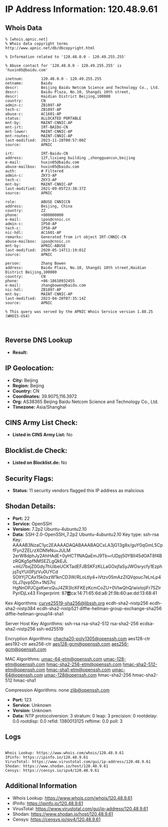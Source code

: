 # IP Address Information: 120.48.9.61

## Whois Data
```
% [whois.apnic.net]
% Whois data copyright terms    http://www.apnic.net/db/dbcopyright.html

% Information related to '120.48.0.0 - 120.49.255.255'

% Abuse contact for '120.48.0.0 - 120.49.255.255' is 'huxin05@baidu.com'

inetnum:        120.48.0.0 - 120.49.255.255
netname:        Baidu
descr:          Beijing Baidu Netcom Science and Technology Co., Ltd.
descr:          Baidu Plaza, No.10, Shangdi 10th street,
descr:          Haidian District Beijing,100080
country:        CN
admin-c:        ZB1097-AP
tech-c:         ZB1097-AP
abuse-c:        AC1601-AP
status:         ALLOCATED PORTABLE
mnt-by:         MAINT-CNNIC-AP
mnt-irt:        IRT-BAIDU-CN
mnt-lower:      MAINT-CNNIC-AP
mnt-routes:     MAINT-CNNIC-AP
last-modified:  2023-11-28T00:57:00Z
source:         APNIC

irt:            IRT-Baidu-CN
address:        12f,lixiang building ,zhongguancun,beijing
e-mail:         huxin05@baidu.com
abuse-mailbox:  huxin05@baidu.com
auth:           # Filtered
admin-c:        ZKY3-AP
tech-c:         ZKY3-AP
mnt-by:         MAINT-CNNIC-AP
last-modified:  2021-09-05T23:38:37Z
source:         APNIC

role:           ABUSE CNNICCN
address:        Beijing, China
country:        ZZ
phone:          +000000000
e-mail:         ipas@cnnic.cn
admin-c:        IP50-AP
tech-c:         IP50-AP
nic-hdl:        AC1601-AP
remarks:        Generated from irt object IRT-CNNIC-CN
abuse-mailbox:  ipas@cnnic.cn
mnt-by:         APNIC-ABUSE
last-modified:  2020-05-14T11:19:01Z
source:         APNIC

person:         Zhang Bowen
address:        Baidu Plaza, No.10, Shangdi 10th street,Haidian District Beijing,100080
country:        CN
phone:          +86-18610932455
e-mail:         zhangbowen@baidu.com
nic-hdl:        ZB1097-AP
mnt-by:         MAINT-CNNIC-AP
last-modified:  2023-04-20T07:35:14Z
source:         APNIC

% This query was served by the APNIC Whois Service version 1.88.25 (WHOIS-US4)



```
## Reverse DNS Lookup
- **Result:** 

## IP Geolocation:
- **City:** Beijing
- **Region:** Beijing
- **Country:** CN
- **Coordinates:** 39.9075,116.3972
- **Org:** AS38365 Beijing Baidu Netcom Science and Technology Co., Ltd.
- **Timezone:** Asia/Shanghai

## CINS Army List Check:
- **Listed in CINS Army List:** 
No

## Blocklist.de Check:
- **Listed on Blocklist.de:** 
No

## Security Flags:
- **Status:** 11 security vendors flagged this IP address as malicious

## Shodan Details:
- **Port:** 22
- **Service:** OpenSSH
- **Version:** 7.2p2 Ubuntu-4ubuntu2.10
- **Data:** SSH-2.0-OpenSSH_7.2p2 Ubuntu-4ubuntu2.10
Key type: ssh-rsa
Key: AAAAB3NzaC1yc2EAAAADAQABAAABAQCxLA3jG13g8x/guY0qGmL5CpfFyn2ZELrzXONfeNu+JULM
2erW8dphJy2AhHAdE+0yHCTfNAQaEmJ9Tb+rUDpj50YBIl45dOAT8f4BzRQKg5pfNMSEZLgQkEJL
+mU7bxjZ0Gdy7hUibeUCKTadEFJBSKFzKLLaGOxjfaSyJWOsrycfy1EzphjqTqYUi0PjzVu0UYCd
SOltYj7CAx15k0xzW1knCD3W/RLoLtIy4+iVtzv05mAzZIQVqouc7eLnLp40LJ7qvp5Dh+1NS7rc
HgNnOPJCgxKwrxQuJ4ZR3IcKFKEzKcmCoZU+0VIwQhQ/wixtojiFr75ZIrPyrlDjLx43
Fingerprint: 87:ab:ca:14:71:65:6d:a8:2f:9b:60:ae:dd:13:68:41

Kex Algorithms:
	curve25519-sha256@libssh.org
	ecdh-sha2-nistp256
	ecdh-sha2-nistp384
	ecdh-sha2-nistp521
	diffie-hellman-group-exchange-sha256
	diffie-hellman-group14-sha1

Server Host Key Algorithms:
	ssh-rsa
	rsa-sha2-512
	rsa-sha2-256
	ecdsa-sha2-nistp256
	ssh-ed25519

Encryption Algorithms:
	chacha20-poly1305@openssh.com
	aes128-ctr
	aes192-ctr
	aes256-ctr
	aes128-gcm@openssh.com
	aes256-gcm@openssh.com

MAC Algorithms:
	umac-64-etm@openssh.com
	umac-128-etm@openssh.com
	hmac-sha2-256-etm@openssh.com
	hmac-sha2-512-etm@openssh.com
	hmac-sha1-etm@openssh.com
	umac-64@openssh.com
	umac-128@openssh.com
	hmac-sha2-256
	hmac-sha2-512
	hmac-sha1

Compression Algorithms:
	none
	zlib@openssh.com


- **Port:** 123
- **Service:** Unknown
- **Version:** Unknown
- **Data:** NTP
protocolversion: 3
stratum: 0
leap: 3
precision: 0
rootdelay: 0.0
rootdisp: 0.0
refid: 1380013125
reftime: 0.0
poll: 3



## Logs
```

Whois Lookup: https://www.whois.com/whois/120.48.9.61
IPinfo: https://ipinfo.io/120.48.9.61
VirusTotal: https://www.virustotal.com/gui/ip-address/120.48.9.61
Shodan: https://www.shodan.io/host/120.48.9.61
Censys: https://censys.io/ipv4/120.48.9.61

```
## Additional Information
- Whois Lookup: https://www.whois.com/whois/120.48.9.61
- IPinfo: https://ipinfo.io/120.48.9.61
- VirusTotal: https://www.virustotal.com/gui/ip-address/120.48.9.61
- Shodan: https://www.shodan.io/host/120.48.9.61
- Censys: https://censys.io/ipv4/120.48.9.61


